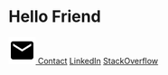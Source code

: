 # Hello Friend

[![](https://raw.githubusercontent.com/AlexanderOMara/AlexanderOMara/master/mdi/email.svg) Contact](https://alexomara.com/contact/)
[LinkedIn](https://www.linkedin.com/in/alexanderomara)
[StackOverflow](https://stackoverflow.com/cv/alexanderomara)
